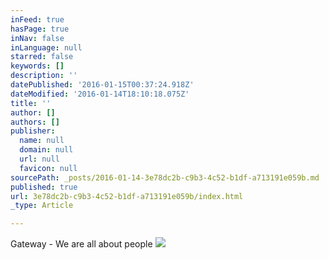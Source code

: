```yaml
---
inFeed: true
hasPage: true
inNav: false
inLanguage: null
starred: false
keywords: []
description: ''
datePublished: '2016-01-15T00:37:24.918Z'
dateModified: '2016-01-14T18:10:18.075Z'
title: ''
author: []
authors: []
publisher:
  name: null
  domain: null
  url: null
  favicon: null
sourcePath: _posts/2016-01-14-3e78dc2b-c9b3-4c52-b1df-a713191e059b.md
published: true
url: 3e78dc2b-c9b3-4c52-b1df-a713191e059b/index.html
_type: Article

---
```

Gateway - We are all about people
![](https://the-grid-user-content.s3-us-west-2.amazonaws.com/c197819f-e08f-4c00-ba2a-899b0ac59331.png)